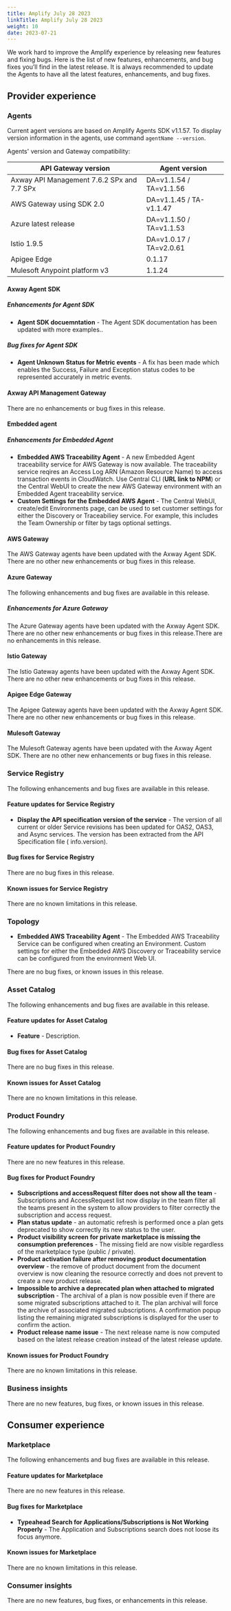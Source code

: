 ```yaml
---
title: Amplify July 28 2023
linkTitle: Amplify July 28 2023
weight: 10
date: 2023-07-21
---
```

We work hard to improve the Amplify experience by releasing new features and fixing bugs. Here is the list of new features, enhancements, and bug fixes you’ll find in the latest release. It is always recommended to update the Agents to have all the latest features, enhancements, and bug fixes.

## Provider experience

### Agents

Current agent versions are based on Amplify Agents SDK v1.1.57. To display version information in the agents, use command `agentName --version`.

Agents' version and Gateway compatibility:

| API Gateway version                        | Agent version           |
|--------------------------------------------|-------------------------|
| Axway API Management 7.6.2 SPx and 7.7 SPx | DA=v1.1.54 / TA=v1.1.56 |
| AWS Gateway using SDK 2.0                  | DA=v1.1.45 / TA-v1.1.47 |
| Azure latest release                       | DA=v1.1.50 / TA=v1.1.53 |
| Istio 1.9.5                                | DA=v1.0.17 / TA=v2.0.61 |
| Apigee Edge                                | 0.1.17                  |
| Mulesoft Anypoint platform v3              | 1.1.24                  |

#### Axway Agent SDK

##### Enhancements for Agent SDK

* **Agent SDK docuemntation** - The Agent SDK documentation has been updated with more examples..

##### Bug fixes for Agent SDK

* **Agent Unknown Status for Metric events** - A fix has been made which enables the Success, Failure and Exception status codes to be represented accurately in metric events.

#### Axway API Management Gateway

There are no enhancements or bug fixes in this release.

#### Embedded agent

##### Enhancements for Embedded Agent

* **Embedded AWS Traceability Agent** - A new Embedded Agent traceability service for AWS Gateway is now available.  The traceability service reqires an Access Log ARN (Amazon Resource Name) to access transaction events in CloudWatch.  Use Central CLI (**URL link to NPM**) or the Central WebUI to create the new AWS Gateway environment with an Embedded Agent traceability service.
* **Custom Settings for the Embedded AWS Agent** - The Central WebUI, create/edit Environments page, can be used to set customer settings for either the Discovery or Traceabiliey service.   For example, this includes the Team Ownership or filter by tags optional settings.

#### AWS Gateway

The AWS Gateway agents have been updated with the Axway Agent SDK. There are no other new enhancements or bug fixes in this release.

#### Azure Gateway

The following enhancements and bug fixes are available in this release.

##### Enhancements for Azure Gateway

The Azure Gateway agents have been updated with the Axway Agent SDK. There are no other new enhancements or bug fixes in this release.There are no enhancements in this release.

#### Istio Gateway

The Istio Gateway agents have been updated with the Axway Agent SDK. There are no other new enhancements or bug fixes in this release.

#### Apigee Edge Gateway

The Apigee Gateway agents have been updated with the Axway Agent SDK. There are no other new enhancements or bug fixes in this release.

#### Mulesoft Gateway

The Mulesoft Gateway agents have been updated with the Axway Agent SDK. There are no other new enhancements or bug fixes in this release.

### Service Registry

The following enhancements and bug fixes are available in this release.

#### Feature updates for Service Registry

* **Display the API specification version of the service** - The version of all current or older Service revisions has been updated for OAS2, OAS3, and Async services.  The version has been extracted from the API Specification file ( info.version).

#### Bug fixes for Service Registry

There are no bug fixes in this release.

#### Known issues for Service Registry

There are no known limitations in this release.

### Topology

* **Embedded AWS Traceability Agent** - The Embedded AWS Traceability Service can be configured when creating an Environment. Custom settings for either the Embedded AWS Discovery or Traceability service can be configured from the environment Web UI.

There are no bug fixes, or known issues in this release.

### Asset Catalog

The following enhancements and bug fixes are available in this release.

#### Feature updates for Asset Catalog

* **Feature** - Description.

#### Bug fixes for Asset Catalog

There are no bug fixes in this release.

#### Known issues for Asset Catalog

There are no known limitations in this release.

### Product Foundry

The following enhancements and bug fixes are available in this release.

#### Feature updates for Product Foundry

There are no new features in this release.

#### Bug fixes for Product Foundry

* **Subscriptions and accessRequest filter does not show all the team** - Subscriptions and AccessRequest list now display in the team filter all the teams present in the system to allow providers to filter correctly the subscription and access request.
* **Plan status update** - an automatic refresh is performed once a plan gets deprecated to show correctly its new status to the user.
* **Product visibility screen for private marketplace is missing the consumption preferences** - The missing field are now visible regardless of the marketplace type (public / private).
* **Product activation failure after removing product documentation overview** - the remove of product document from the document overview is now cleaning the resource correctly and does not prevent to create a new product release.
* **Impossible to archive a deprecated plan when attached to migrated subscription** - The archival of a plan is now possible even if there are some migrated subscriptions attached to it. The plan archival will force the archive of associated migrated subscriptions. A confirmation popup listing the remaining migrated subscriptions is displayed for the user to confirm the action.
* **Product release name issue** - The next release name is now computed based on the latest release creation instead of the latest release update.

#### Known issues for Product Foundry

There are no known limitations in this release.

### Business insights

There are no new features, bug fixes, or known issues in this release.

## Consumer experience

### Marketplace

The following enhancements and bug fixes are available in this release.

#### Feature updates for Marketplace

There are no new features in this release.

#### Bug fixes for Marketplace

* **Typeahead Search for Applications/Subscriptions is Not Working Properly** - The Application and Subscriptions search does not loose its focus anymore.

#### Known issues for Marketplace

There are no known limitations in this release.

### Consumer insights

There are no new features, bug fixes, or enhancements in this release.
